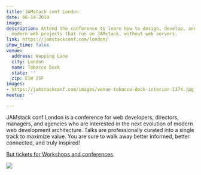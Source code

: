 ```yaml
---
title: JAMstack conf London
date: 06-14-2019
image: 
description: Attend the conference to learn how to design, develop, and deploy fast,
  modern web projects that run on JAMstack, without web servers.
link: https://jamstackconf.com/london/
show_time: false
venue:
  address: Wapping Lane
  city: London
  name: Tobacco Dock
  state: ''
  zip: E1W 2SF
images:
- https://jamstackconf.com/images/venue-tobacco-dock-interior-1374.jpg
meetup: ''

---
```

JAMstack conf London is a conference for web developers, directors, managers, and agencies who are interested in the next evolution of modern web development architecture. Talks are professionally curated into a single track to maximize value. You are sure to walk away better informed, better connected, and truly inspired!

[But tickets for Workshops and conferences](https://ti.to/smashingmagazine/jamstackconf-london-2019).

![](https://jamstackconf.com/images/venue-tobacco-dock-interior-1374.jpg)